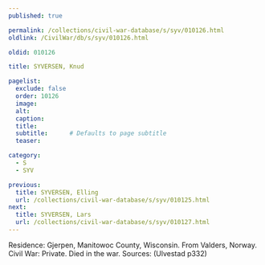 ```yaml
---
published: true

permalink: /collections/civil-war-database/s/syv/010126.html
oldlink: /CivilWar/db/s/syv/010126.html

oldid: 010126

title: SYVERSEN, Knud

pagelist:
  exclude: false
  order: 10126
  image: 
  alt:
  caption:
  title:
  subtitle:      # Defaults to page subtitle
  teaser:

category: 
  - S 
  - SYV

previous:
  title: SYVERSEN, Elling
  url: /collections/civil-war-database/s/syv/010125.html  
next:
  title: SYVERSEN, Lars
  url: /collections/civil-war-database/s/syv/010127.html   
---
```

Residence: Gjerpen, Manitowoc County, Wisconsin. From Valders, Norway. Civil War: Private. Died in the war. Sources: (Ulvestad p332)